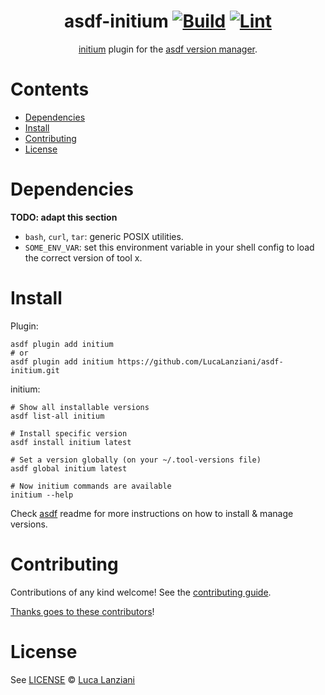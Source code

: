 <div align="center">

# asdf-initium [![Build](https://github.com/LucaLanziani/asdf-initium/actions/workflows/build.yml/badge.svg)](https://github.com/LucaLanziani/asdf-initium/actions/workflows/build.yml) [![Lint](https://github.com/LucaLanziani/asdf-initium/actions/workflows/lint.yml/badge.svg)](https://github.com/LucaLanziani/asdf-initium/actions/workflows/lint.yml)

[initium](https://initium.nearform.com) plugin for the [asdf version manager](https://asdf-vm.com).

</div>

# Contents

- [Dependencies](#dependencies)
- [Install](#install)
- [Contributing](#contributing)
- [License](#license)

# Dependencies

**TODO: adapt this section**

- `bash`, `curl`, `tar`: generic POSIX utilities.
- `SOME_ENV_VAR`: set this environment variable in your shell config to load the correct version of tool x.

# Install

Plugin:

```shell
asdf plugin add initium
# or
asdf plugin add initium https://github.com/LucaLanziani/asdf-initium.git
```

initium:

```shell
# Show all installable versions
asdf list-all initium

# Install specific version
asdf install initium latest

# Set a version globally (on your ~/.tool-versions file)
asdf global initium latest

# Now initium commands are available
initium --help
```

Check [asdf](https://github.com/asdf-vm/asdf) readme for more instructions on how to
install & manage versions.

# Contributing

Contributions of any kind welcome! See the [contributing guide](contributing.md).

[Thanks goes to these contributors](https://github.com/LucaLanziani/asdf-initium/graphs/contributors)!

# License

See [LICENSE](LICENSE) © [Luca Lanziani](https://github.com/LucaLanziani/)
